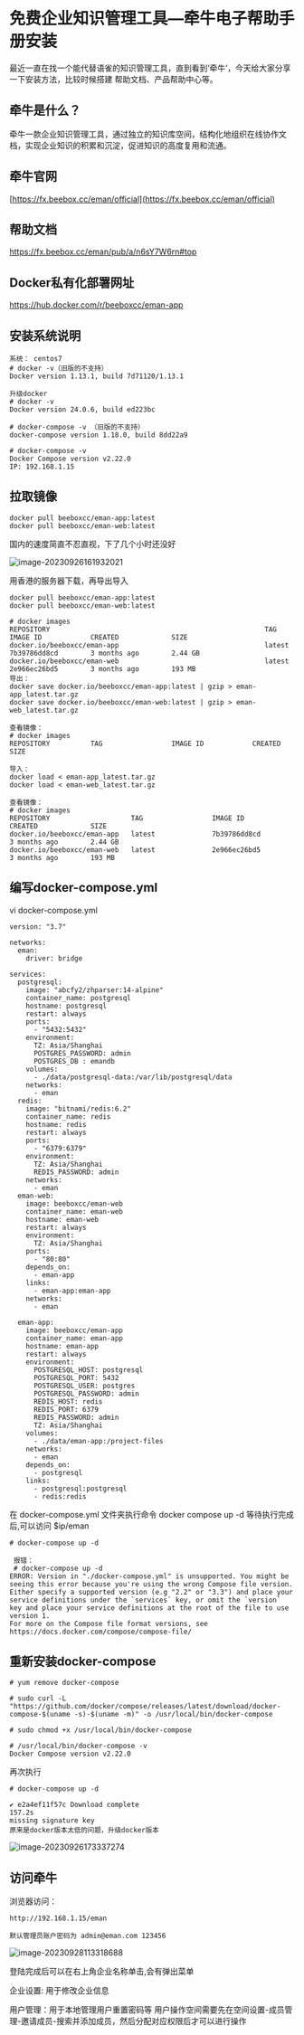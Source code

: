 # 免费企业知识管理工具—牵牛电子帮助手册安装



最近一直在找一个能代替语雀的知识管理工具，直到看到‘牵牛’，今天给大家分享一下安装方法，比较时候搭建 帮助文档、产品帮助中心等。



## 牵牛是什么？

牵牛一款企业知识管理工具，通过独立的知识库空间，结构化地组织在线协作文档，实现企业知识的积累和沉淀，促进知识的高度复用和流通。

## 牵牛官网

[https://fx.beebox.cc/eman/official](https://fx.beebox.cc/eman/official)

## 帮助文档

https://fx.beebox.cc/eman/pub/a/n6sY7W6rn#top

## Docker私有化部署网址

https://hub.docker.com/r/beeboxcc/eman-app



## 安装系统说明

```
系统： centos7
# docker -v（旧版的不支持）
Docker version 1.13.1, build 7d71120/1.13.1

升级docker
# docker -v
Docker version 24.0.6, build ed223bc

# docker-compose -v （旧版的不支持）
docker-compose version 1.18.0, build 8dd22a9

# docker-compose -v
Docker Compose version v2.22.0
IP: 192.168.1.15
```



## 拉取镜像

```
docker pull beeboxcc/eman-app:latest
docker pull beeboxcc/eman-web:latest
```

国内的速度简直不忍直视，下了几个小时还没好

![image-20230926161932021](https://imgoss.xgss.net/picgo/image-20230926161932021.png?aliyun)



用香港的服务器下载，再导出导入

```
docker pull beeboxcc/eman-app:latest
docker pull beeboxcc/eman-web:latest

# docker images
REPOSITORY                                                     TAG                 IMAGE ID            CREATED             SIZE
docker.io/beeboxcc/eman-app                                    latest              7b39786dd8cd        3 months ago        2.44 GB
docker.io/beeboxcc/eman-web                                    latest              2e966ec26bd5        3 months ago        193 MB
导出：
docker save docker.io/beeboxcc/eman-app:latest | gzip > eman-app_latest.tar.gz
docker save docker.io/beeboxcc/eman-web:latest | gzip > eman-web_latest.tar.gz

查看镜像：
# docker images
REPOSITORY          TAG                 IMAGE ID            CREATED             SIZE

导入：
docker load < eman-app_latest.tar.gz
docker load < eman-web_latest.tar.gz

查看镜像：
# docker images
REPOSITORY                    TAG                 IMAGE ID            CREATED             SIZE
docker.io/beeboxcc/eman-app   latest              7b39786dd8cd        3 months ago        2.44 GB
docker.io/beeboxcc/eman-web   latest              2e966ec26bd5        3 months ago        193 MB
```



## 编写docker-compose.yml

vi docker-compose.yml

```
version: "3.7"

networks:
  eman:
    driver: bridge

services:
  postgresql:
    image: "abcfy2/zhparser:14-alpine"
    container_name: postgresql
    hostname: postgresql
    restart: always
    ports:
      - "5432:5432"
    environment:
      TZ: Asia/Shanghai
      POSTGRES_PASSWORD: admin
      POSTGRES_DB : emandb
    volumes:
      - ./data/postgresql-data:/var/lib/postgresql/data
    networks:
      - eman
  redis:
    image: "bitnami/redis:6.2"
    container_name: redis
    hostname: redis
    restart: always
    ports:
      - "6379:6379"
    environment:
      TZ: Asia/Shanghai
      REDIS_PASSWORD: admin
    networks:
      - eman
  eman-web:
    image: beeboxcc/eman-web
    container_name: eman-web
    hostname: eman-web
    restart: always
    environment:
      TZ: Asia/Shanghai
    ports:
      - "80:80"
    depends_on:
      - eman-app
    links:
      - eman-app:eman-app
    networks:
      - eman

  eman-app:
    image: beeboxcc/eman-app
    container_name: eman-app
    hostname: eman-app
    restart: always
    environment:
      POSTGRESQL_HOST: postgresql
      POSTGRESQL_PORT: 5432
      POSTGRESQL_USER: postgres
      POSTGRESQL_PASSWORD: admin
      REDIS_HOST: redis
      REDIS_PORT: 6379
      REDIS_PASSWORD: admin
      TZ: Asia/Shanghai
    volumes:
      - ./data/eman-app:/project-files
    networks:
      - eman
    depends_on:
      - postgresql
    links:
      - postgresql:postgresql
      - redis:redis
```



在 docker-compose.yml 文件夹执行命令 docker compose up -d 等待执行完成后,可以访问 $ip/eman

```
# docker-compose up -d
 
 报错：
 # docker-compose up -d
ERROR: Version in "./docker-compose.yml" is unsupported. You might be seeing this error because you're using the wrong Compose file version. Either specify a supported version (e.g "2.2" or "3.3") and place your service definitions under the `services` key, or omit the `version` key and place your service definitions at the root of the file to use version 1.
For more on the Compose file format versions, see https://docs.docker.com/compose/compose-file/

```



## 重新安装docker-compose

```
# yum remove docker-compose

# sudo curl -L "https://github.com/docker/compose/releases/latest/download/docker-compose-$(uname -s)-$(uname -m)" -o /usr/local/bin/docker-compose

# sudo chmod +x /usr/local/bin/docker-compose

# /usr/local/bin/docker-compose -v
Docker Compose version v2.22.0
```



再次执行

```
# docker-compose up -d

✔ e2a4ef11f57c Download complete                                                                                                         157.2s 
missing signature key
原来是docker版本太低的问题，升级docker版本
```

![image-20230926173337274](https://imgoss.xgss.net/picgo/image-20230926173337274.png?aliyun)



## 访问牵牛

浏览器访问：

```
http://192.168.1.15/eman

默认管理员账户密码为 admin@eman.com 123456
```

![image-20230928113318688](https://imgoss.xgss.net/picgo/image-20230928113318688.png?aliyun)

登陆完成后可以在右上角企业名称单击,会有弹出菜单

企业设置: 用于修改企业信息

用户管理：用于本地管理用户重置密码等 用户操作空间需要先在空间设置-成员管理-邀请成员-搜索并添加成员，然后分配对应权限后才可以进行操作





